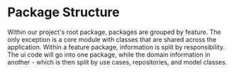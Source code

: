 # Package Structure

Within our project's root package, packages are grouped by feature. The only exception is a core module
with classes that are shared across the application. Within a feature package, information is split by responsibility.
The ui code will go into one package, while the domain information in another - which is then split by use cases,
repositories, and model classes.